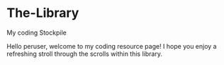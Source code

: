 # The-Library
My coding Stockpile

Hello peruser, welcome to my coding resource page! I hope you enjoy a refreshing stroll through the scrolls within this library.
